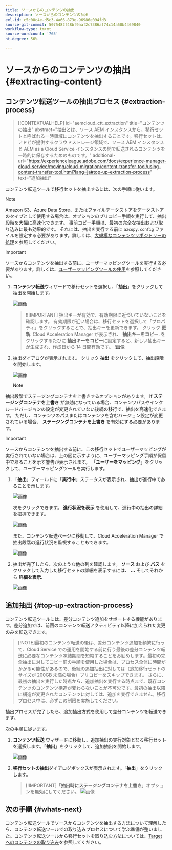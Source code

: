 ```yaml
---
title: ソースからのコンテンツの抽出
description: ソースからのコンテンツの抽出
exl-id: c5c08c4e-d5c3-4a66-873e-96986e094fd3
source-git-commit: 5075482f48bf9aaf2c7386af74c14a50b4469840
workflow-type: tm+mt
source-wordcount: '765'
ht-degree: 56%

---
```


# ソースからのコンテンツの抽出 {#extracting-content}

## コンテンツ転送ツールの抽出プロセス {#extraction-process}

>[!CONTEXTUALHELP]
>id="aemcloud_ctt_extraction"
>title="コンテンツの抽出"
>abstract="抽出とは、ソース AEM インスタンスから、移行セットと呼ばれる一時領域にコンテンツを抽出することです。移行セットは、アドビが提供するクラウドストレージ領域で、ソース AEM インスタンスと AEM as a Cloud Service インスタンスの間で転送されるコンテンツを一時的に保存するためのものです。"
>additional-url="https://experienceleague.adobe.com/docs/experience-manager-cloud-service/moving/cloud-migration/content-transfer-tool/using-content-transfer-tool.html?lang=ja#top-up-extraction-process" text="追加抽出"


コンテンツ転送ツールで移行セットを抽出するには、次の手順に従います。

>[!NOTE]
>Amazon S3、Azure Data Store、またはファイルデータストアをデータストアのタイプとして使用する場合は、オプションのプリコピー手順を実行して、抽出段階を大幅に高速化できます。 事前コピー手順は、最初の完全な抽出および取り込みに最も効果的です。 それには、抽出を実行する前に `azcopy.config` ファイルを設定する必要があります。詳しくは、[大規模なコンテンツリポジトリーの処理](https://experienceleague.adobe.com/docs/experience-manager-cloud-service/moving/cloud-migration/content-transfer-tool/handling-large-content-repositories.html?lang=ja)を参照してください。

>[!IMPORTANT]
>ソースからコンテンツを抽出する前に、ユーザーマッピングツールを実行する必要があります。詳しくは、[ユーザーマッピングツールの使用](https://experienceleague.adobe.com/docs/experience-manager-cloud-service/moving/cloud-migration/content-transfer-tool/user-mapping-tool/using-user-mapping-tool.html?lang=ja)を参照してください。

1. **コンテンツ転送**&#x200B;ウィザードで移行セットを選択し、「**抽出**」をクリックして抽出を開始します。

   ![画像](/help/journey-migration/content-transfer-tool/assets-ctt/cttcam12.png)

   >!![IMPORTANT]
   抽出キーが有効で、有効期限に近づいていないことを確認します。 有効期限が近い場合は、移行セットを選択して「プロパティ」をクリックすることで、抽出キーを更新できます。 クリック **更新**. Cloud Acceleration Manager が表示され、 **抽出キーをコピー**. をクリックするたびに **抽出キーをコピー**に設定すると、新しい抽出キーが生成され、作成日から 14 日間有効です。
   [!画像](/help/journey-migration/content-transfer-tool/assets-ctt/cttcam13.png)

1. 抽出ダイアログが表示されます。 クリック **抽出** をクリックして、抽出段階を開始します。

   ![画像](/help/journey-migration/content-transfer-tool/assets-ctt/cttcam14.png)

   >[!NOTE]
抽出段階でステージングコンテナを上書きするオプションがあります。 If **ステージングコンテナを上書き** が無効になっている場合、コンテンツパスやインクルードバージョンの設定が変更されていない後続の移行で、抽出を高速化できます。 ただし、コンテンツのパスまたはコンテンツを含むバージョン設定が変更されている場合、 **ステージングコンテナを上書き** を有効にする必要があります。

   >[!IMPORTANT]
ソースからコンテンツを抽出する前に、この移行セットでユーザーマッピングが実行されていない場合は、上の図に示すように、ユーザーマッピング手順が保留中であることを示す警告が表示されます。 「**ユーザーをマッピング**」をクリックして、ユーザーマッピングツールを実行します。

1. 「**抽出**」フィールドに「**実行中**」ステータスが表示され、抽出が進行中であることを示します。

   ![画像](/help/journey-migration/content-transfer-tool/assets-ctt/cttcam15.png)

   次をクリックできます。 **進行状況を表示** を使用して、進行中の抽出の詳細を把握できます。

   ![画像](/help/journey-migration/content-transfer-tool/assets-ctt/cttcam16.png)

   また、コンテンツ転送ページに移動して、Cloud Acceleration Manager で抽出段階の進行状況を監視することもできます。

   ![画像](/help/journey-migration/content-transfer-tool/assets-ctt/cttcam17.png)

1. 抽出が完了したら、次のような他の列を確認します。 **ソース** および **パス** をクリックして入力した移行セットの詳細を表示するには、 **...** そしてそれから **詳細を表示**.

   ![画像](/help/journey-migration/content-transfer-tool/assets-ctt/cttcam18.png)


## 追加抽出 {#top-up-extraction-process}

コンテンツ転送ツールには、差分コンテンツ追加をサポートする機能があります。差分追加では、前回のコンテンツ転送アクティビティ以降に加えられた変更のみを転送できます。

>[!NOTE]最初のコンテンツ転送の後は、差分コンテンツ追加を頻繁に行って、Cloud Service での運用を開始する前に行う最後の差分コンテンツ転送に必要なコンテンツ凍結期間を短縮することをお勧めします。最初の完全抽出に対してコピー前の手順を使用した場合は、プロセス全体に時間がかかる可能性があるので、後続の追加抽出に対しては（追加移行セットのサイズが 200GB 未満の場合）プリコピーをスキップできます。
さらに、最初の抽出を実行した時点から、追加抽出を実行する時点まで、既存コンテンツのコンテンツ構造が変わらないことが不可欠です。最初の抽出以降に構造が変更されたコンテンツに対しては、追加を実行できません。移行プロセス中は、必ずこの制限を実施してください。

抽出プロセスが完了したら、追加抽出方式を使用して差分コンテンツを転送できます。

次の手順に従います。

1. **コンテンツ転送** ウィザードに移動し、追加抽出の実行対象となる移行セットを選択します。「**抽出**」をクリックして、追加抽出を開始します。

   ![画像](/help/journey-migration/content-transfer-tool/assets-ctt/cttcam19.png)

1. **移行セットの抽出**&#x200B;ダイアログボックスが表示されます。「**抽出**」をクリックします。

   >[!IMPORTANT]「**抽出時にステージングコンテナを上書き**」オプションを無効にしてください。
   ![画像](/help/journey-migration/content-transfer-tool/assets-ctt/cttcam20.png)


## 次の手順 {#whats-next}

コンテンツ転送ツールでソースからコンテンツを抽出する方法について理解したら、コンテンツ転送ツールでの取り込みプロセスについて学ぶ準備が整いました。コンテンツ転送ツールから移行セットを取り込む方法については、[Target へのコンテンツの取り込み](/help/journey-migration/content-transfer-tool/using-content-transfer-tool/ingesting-content.md)を参照してください。
